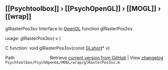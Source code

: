 ## [[Psychtoolbox]] &#8250; [[PsychOpenGL]] &#8250; [[MOGL]] &#8250; [[wrap]]

glRasterPos3sv  Interface to [OpenGL](OpenGL) function glRasterPos3sv  
  
usage:  glRasterPos3sv( v )  
  
C function:  void glRasterPos3sv(const [GLshort](GLshort)\* v)  




<div class="code_header" style="text-align:right;">
  <span style="float:left;">Path&nbsp;&nbsp;</span> <span class="counter">Retrieve <a href=
  "https://raw.github.com/Psychtoolbox-3/Psychtoolbox-3/beta/Psychtoolbox/PsychOpenGL/MOGL/wrap/glRasterPos3sv.m">current version from GitHub</a> | View <a href=
  "https://github.com/Psychtoolbox-3/Psychtoolbox-3/commits/beta/Psychtoolbox/PsychOpenGL/MOGL/wrap/glRasterPos3sv.m">changelog</a></span>
</div>
<div class="code">
  <code>Psychtoolbox/PsychOpenGL/MOGL/wrap/glRasterPos3sv.m</code>
</div>

